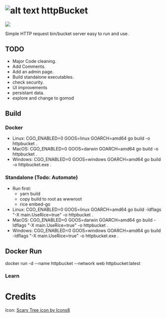 

[logo]: https://img.icons8.com/dusk/64/000000/scary-tree--v2.png "httpBucket"

# ![alt text][logo] httpBucket
![](https://github.com/ravndaa/spuky/workflows/Docker%20Image%20CI/badge.svg)


Simple HTTP request bin/bucket server easy to run and use.


## TODO
 - Major Code cleaning.
 - Add Comments.
 - Add an admin page.
 - Build standalone executables.
 - check security.
 - UI improvements
 - persistant data.
 - explore and change to gomod



## Build

### Docker
- Linux: CGO_ENABLED=0 GOOS=linux GOARCH=amd64 go build -o httpbucket .
- MacOS: CGO_ENABLED=0 GOOS=darwin GOARCH=amd64 go build -o httpbucket .
- Windows: CGO_ENABLED=0 GOOS=windows GOARCH=amd64 go build -o httpbucket.exe .

### Standalone (Todo: Automate)
- Run first:
    - yarn build
    - copy build to root as wwwroot
    - rice embed-go
- Linux: CGO_ENABLED=0 GOOS=linux GOARCH=amd64 go build -ldflags "-X main.UseRice=true" -o httpbucket .
- MacOS: CGO_ENABLED=0 GOOS=darwin GOARCH=amd64 go build -ldflags "-X main.UseRice=true" -o httpbucket .
- Windows: CGO_ENABLED=0 GOOS=windows GOARCH=amd64 go build -ldflags "-X main.UseRice=true" -o httpbucket.exe .

## Docker Run
docker run -d --name httpbucket --network web httpbucket:latest


### Learn

# Credits

Icon: <a href="https://icons8.com/icon/nPJ-vAuEzUMX/scary-tree">Scary Tree icon by Icons8</a>